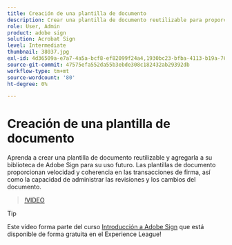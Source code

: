 ```yaml
---
title: Creación de una plantilla de documento
description: Crear una plantilla de documento reutilizable para proporcionar velocidad y coherencia
role: User, Admin
product: adobe sign
solution: Acrobat Sign
level: Intermediate
thumbnail: 38037.jpg
exl-id: 4d36509a-e7a7-4a5a-bcf8-ef82099f24a4,1930bc23-bfba-4113-b19a-76634667bda3
source-git-commit: 47575efa552da55b3ebde308c182432ab29392db
workflow-type: tm+mt
source-wordcount: '80'
ht-degree: 0%

---
```


# Creación de una plantilla de documento

Aprenda a crear una plantilla de documento reutilizable y agregarla a su biblioteca de Adobe Sign para su uso futuro. Las plantillas de documento proporcionan velocidad y coherencia en las transacciones de firma, así como la capacidad de administrar las revisiones y los cambios del documento.

>[!VIDEO](https://video.tv.adobe.com/v/38037?hidetitle=true)

>[!TIP]
>
>Este vídeo forma parte del curso [Introducción a Adobe Sign](https://experienceleague.adobe.com/?recommended=Sign-U-1-2020.1) que está disponible de forma gratuita en el Experience League!
